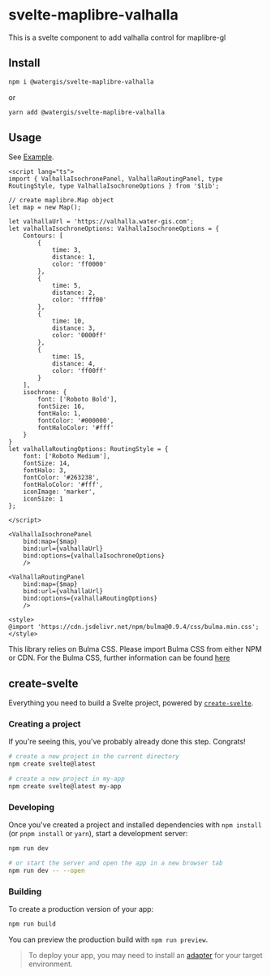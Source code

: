 # svelte-maplibre-valhalla

This is a svelte component to add valhalla control for maplibre-gl

## Install

```zsh
npm i @watergis/svelte-maplibre-valhalla
```

or

```zsh
yarn add @watergis/svelte-maplibre-valhalla
```

## Usage

See [Example](./src/example).

```svelte
<script lang="ts">
import { ValhallaIsochronePanel, ValhallaRoutingPanel, type RoutingStyle, type ValhallaIsochroneOptions } from '$lib';

// create maplibre.Map object
let map = new Map();

let valhallaUrl = 'https://valhalla.water-gis.com';
let valhallaIsochroneOptions: ValhallaIsochroneOptions = {
	Contours: [
		{
			time: 3,
			distance: 1,
			color: 'ff0000'
		},
		{
			time: 5,
			distance: 2,
			color: 'ffff00'
		},
		{
			time: 10,
			distance: 3,
			color: '0000ff'
		},
		{
			time: 15,
			distance: 4,
			color: 'ff00ff'
		}
	],
	isochrone: {
		font: ['Roboto Bold'],
		fontSize: 16,
		fontHalo: 1,
		fontColor: '#000000',
		fontHaloColor: '#fff'
	}
}
let valhallaRoutingOptions: RoutingStyle = {
	font: ['Roboto Medium'],
	fontSize: 14,
	fontHalo: 3,
	fontColor: '#263238',
	fontHaloColor: '#fff',
	iconImage: 'marker',
	iconSize: 1
};

</script>

<ValhallaIsochronePanel
	bind:map={$map}
	bind:url={valhallaUrl}
	bind:options={valhallaIsochroneOptions}
	/>

<ValhallaRoutingPanel
	bind:map={$map}
	bind:url={valhallaUrl}
	bind:options={valhallaRoutingOptions}
	/>

<style>
@import 'https://cdn.jsdelivr.net/npm/bulma@0.9.4/css/bulma.min.css';
</style>
```

This library relies on Bulma CSS. Please import Bulma CSS from either NPM or CDN. For the Bulma CSS, further information can be found [here](https://bulma.io/documentation/overview/start/)

## create-svelte

Everything you need to build a Svelte project, powered by [`create-svelte`](https://github.com/sveltejs/kit/tree/master/packages/create-svelte).

### Creating a project

If you're seeing this, you've probably already done this step. Congrats!

```bash
# create a new project in the current directory
npm create svelte@latest

# create a new project in my-app
npm create svelte@latest my-app
```

### Developing

Once you've created a project and installed dependencies with `npm install` (or `pnpm install` or `yarn`), start a development server:

```bash
npm run dev

# or start the server and open the app in a new browser tab
npm run dev -- --open
```

### Building

To create a production version of your app:

```bash
npm run build
```

You can preview the production build with `npm run preview`.

> To deploy your app, you may need to install an [adapter](https://kit.svelte.dev/docs/adapters) for your target environment.
